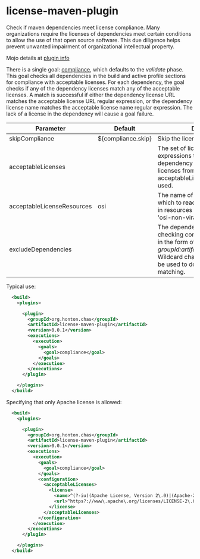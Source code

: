 # license-maven-plugin

Check if maven dependencies meet license compliance.  Many organizations require the licenses of
dependencies meet certain conditions to allow the use of that open source software.  This due
diligence helps prevent unwanted impairment of organizational intellectual property.

Mojo details at [plugin info](https://chonton.github.io/license-maven-plugin/0.0.1/plugin-info.html)

There is a single goal: [compliance](https://chonton.github.io/license-maven-plugin/0.0.1/local-mojo.html),
which defaults to the *validate* phase.  This goal checks all dependencies in the build and active
profile sections for compliance with acceptable licenses.  For each dependency, the goal checks if
any of the dependency licenses match any of the acceptable licenses.  A match is successful if
either the dependency license URL matches the acceptable license URL regular expression, or the
dependency license name matches the acceptable license name regular expression.  The lack of a
license in the dependency will cause a goal failure.


| Parameter       | Default           | Description          |
|-----------------|------------------ |----------------------|
|skipCompliance   | ${compliance.skip} | Skip the license check |
|acceptableLicenses |             |The set of license regular expressions to match against dependency licenses. If not set, licenses from acceptableLicenseResource are used. |
|acceptableLicenseResources | osi |The name of an xml resource from which to read a set of licenses.  Built in resources are 'osi', 'osi-viral', 'osi-non-viral' |
|excludeDependencies |      |The dependencies to exclude from checking compliance.  These will be in the form of *groupId:artifactId[[:type]:classifier]*. Wildcard characters '*' and '?' can be used to do glob-like pattern matching. |

Typical use:

```xml
  <build>
    <plugins>

      <plugin>
        <groupId>org.honton.chas</groupId>
        <artifactId>license-maven-plugin</artifactId>
        <version>0.0.1</version>
        <executions>
          <execution>
            <goals>
              <goal>compliance</goal>
            </goals>
          </execution>
        </executions>
      </plugin>

    </plugins>
  </build>
```

Specifying that only Apache license is allowed:

```xml
  <build>
    <plugins>

      <plugin>
        <groupId>org.honton.chas</groupId>
        <artifactId>license-maven-plugin</artifactId>
        <version>0.0.1</version>
        <executions>
          <execution>
            <goals>
              <goal>compliance</goal>
            </goals>
            <configuration>
              <acceptableLicenses>
                <license>
                  <name>^(?-iu)(Apache License, Version 2\.0)|(Apache-2\.0)$</name>
                  <url>^https?://www\.apache\.org/licenses/LICENSE-2\.0$</url>
                </license>
              </acceptableLicenses>
            </configuration>
          </execution>
        </executions>
      </plugin>

    </plugins>
  </build>
```
